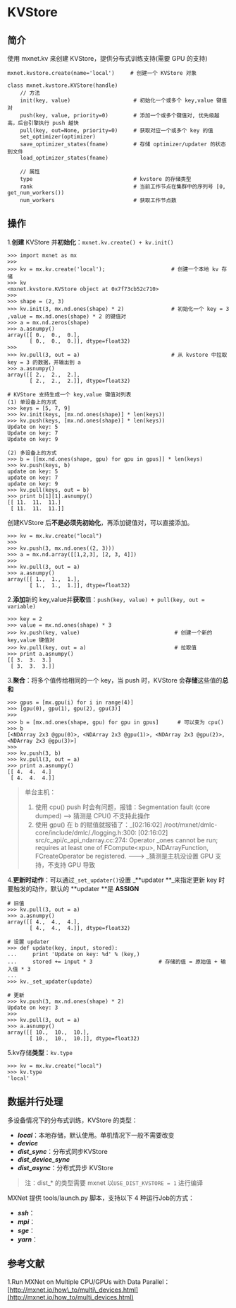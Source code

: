 # KVStore

## 简介

使用  mxnet.kv 来创建 KVStore，提供分布式训练支持\(需要 GPU 的支持\)

```
mxnet.kvstore.create(name='local')     # 创建一个 KVStore 对象

class mxnet.kvstore.KVStore(handle)
    // 方法
    init(key, value)                    # 初始化一个或多个 key,value 键值对
    push(key, value, priority=0)        # 添加一个或多个键值对, 优先级越高，后台引擎执行 push 越快
    pull(key, out=None, priority=0)     # 获取对应一个或多个 key 的值
    set_optimizer(optimizer)
    save_optimizer_states(fname)        # 存储 optimizer/updater 的状态到文件
    load_optimizer_states(fname)

    // 属性
    type                                # kvstore 的存储类型
    rank                                # 当前工作节点在集群中的序列号 [0, get_num_workers())
    num_workers                         # 获取工作节点数
```

## 操作

1.**创建** KVStore 并**初始化**：`mxnet.kv.create() + kv.init()`

```
>>> import mxnet as mx
>>>
>>> kv = mx.kv.create('local');                     # 创建一个本地 kv 存储
>>> kv
<mxnet.kvstore.KVStore object at 0x7f73cb52c710>
>>>
>>> shape = (2, 3)
>>> kv.init(3, mx.nd.ones(shape) * 2)               # 初始化一个 key = 3 ,value = mx.nd.ones(shape) * 2 的键值对
>>> a = mx.nd.zeros(shape)
>>> a.asnumpy()
array([[ 0.,  0.,  0.],
       [ 0.,  0.,  0.]], dtype=float32)
>>>
>>> kv.pull(3, out = a)                             # 从 kvstore 中拉取 key = 3 的数据，并输出到 a
>>> a.asnumpy()
array([[ 2.,  2.,  2.],
       [ 2.,  2.,  2.]], dtype=float32)

# KVStore 支持生成一个 key,value 键值对列表
(1) 单设备上的方式
>>> keys = [5, 7, 9]
>>> kv.init(keys, [mx.nd.ones(shape)] * len(keys))
>>> kv.push(keys, [mx.nd.ones(shape)] * len(keys))
Update on key: 5
Update on key: 7
Update on key: 9

(2) 多设备上的方式
>>> b = [[mx.nd.ones(shape, gpu) for gpu in gpus]] * len(keys)
>>> kv.push(keys, b)
update on key: 5
update on key: 7
update on key: 9
>>> kv.pull(keys, out = b)
>>> print b[1][1].asnumpy()
[[ 11.  11.  11.]
 [ 11.  11.  11.]]
```

创建KVStore 后**不是必须先初始化**，再添加键值对，可以直接添加。

```
>>> kv = mx.kv.create("local")
>>>
>>> kv.push(3, mx.nd.ones((2, 3)))
>>> a = mx.nd.array([[1,2,3], [2, 3, 4]])
>>>
>>> kv.pull(3, out = a)
>>> a.asnumpy()
array([[ 1.,  1.,  1.],
       [ 1.,  1.,  1.]], dtype=float32)
```

2.**添加**新的 key,value并**获取**值：`push(key, value) + pull(key, out = variable)`

```
>>> key = 2
>>> value = mx.nd.ones(shape) * 3
>>> kv.push(key, value)                              # 创建一个新的 key,value 键值对
>>> kv.pull(key, out = a)                            # 拉取值
>>> print a.asnumpy()
[[ 3.  3.  3.]
 [ 3.  3.  3.]]
```

3.**聚合**：将多个值传给相同的一个 key，当 push 时，KVStore 会**存储**这些值的**总和**

```
>>> gpus = [mx.gpu(i) for i in range(4)]
>>> [gpu(0), gpu(1), gpu(2), gpu(3)]
>>>
>>> b = [mx.nd.ones(shape, gpu) for gpu in gpus]      # 可以变为 cpu()
>>> b
[<NDArray 2x3 @gpu(0)>, <NDArray 2x3 @gpu(1)>, <NDArray 2x3 @gpu(2)>, <NDArray 2x3 @gpu(3)>]
>>>
>>> kv.push(3, b)
>>> kv.pull(3, out = a)
>>> print a.asnumpy()
[[ 4.  4.  4.]
 [ 4.  4.  4.]]
```

> 单台主机：
>
> 1. 使用 cpu\(\) push 时会有问题，报错：Segmentation fault \(core dumped\) --&gt; 猜测是 CPU\(\) 不支持此操作
> 2. 使用 gpu\(\) 在 b 的赋值就报错了：_\[02:16:02\] /root/mxnet/dmlc-core/include/dmlc/./logging.h:300: \[02:16:02\] src/c\_api/c\_api\_ndarray.cc:274: Operator \_ones cannot be run; requires at least one of FCompute&lt;xpu&gt;, NDArrayFunction, FCreateOperator be registered. ---&gt; _猜测是主机没设置 GPU 支持，不支持 GPU 导致

4.**更新时动作**：可以通过`_set_updater()`设置 _**updater **_来指定更新 key 时要触发的动作，默认的 **updater **是 **ASSIGN**

```
# 旧值
>>> kv.pull(3, out = a)
>>> a.asnumpy()
array([[ 4.,  4.,  4.],
       [ 4.,  4.,  4.]], dtype=float32)

# 设置 updater
>>> def update(key, input, stored):
...     print 'Update on key: %d' % (key,)
...     stored += input * 3                     # 存储的值 = 原始值 + 输入值 * 3
...
>>> kv._set_updater(update)

# 更新
>>> kv.push(3, mx.nd.ones(shape) * 2)
Update on key: 3
>>>
>>> kv.pull(3, out = a)
>>> a.asnumpy()
array([[ 10.,  10.,  10.],
       [ 10.,  10.,  10.]], dtype=float32)
```

5.kv存储**类型**：`kv.type`

```
>>> kv = mx.kv.create("local")
>>> kv.type
'local'
```

## 数据并行处理

多设备情况下的分布式训练，KVStore 的类型：

* _**local**_：本地存储，默认使用。单机情况下一般不需要改变
* _**device**_
* _**dist\_sync**_：分布式同步KVStore
* _**dist\_device\_sync**_
* _**dist\_async**_：分布式异步 KVStore

> 注：dist\_\* 的类型需要 mxnet 以`USE_DIST_KVSTORE = 1` 进行编译

MXNet 提供 tools/launch.py 脚本，支持以下 4 种运行Job的方式：

* _**ssh**_：
* _**mpi**_：
* _**sge**_：
* _**yarn**_：

## 参考文献
1.Run MXNet on Multiple CPU/GPUs with Data Parallel：[http://mxnet.io/how\_to/multi\_devices.html](http://mxnet.io/how_to/multi_devices.html)